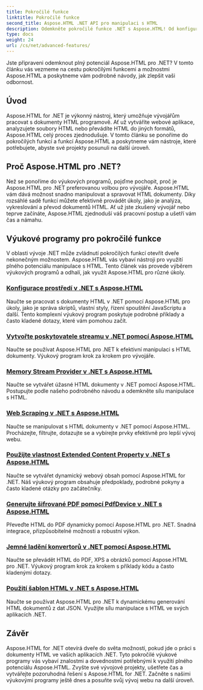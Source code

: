```yaml
---
title: Pokročilé funkce
linktitle: Pokročilé funkce
second_title: Aspose.HTML .NET API pro manipulaci s HTML
description: Odemkněte pokročilé funkce .NET s Aspose.HTML! Od konfigurace prostředí po web scraping, prozkoumejte komplexní výukové programy pro výkonný webový vývoj.
type: docs
weight: 24
url: /cs/net/advanced-features/
---
```


Jste připraveni odemknout plný potenciál Aspose.HTML pro .NET? V tomto článku vás vezmeme na cestu pokročilými funkcemi a možnostmi Aspose.HTML a poskytneme vám podrobné návody, jak zlepšit vaši odbornost.

## Úvod

Aspose.HTML for .NET je výkonný nástroj, který umožňuje vývojářům pracovat s dokumenty HTML programově. Ať už vytváříte webové aplikace, analyzujete soubory HTML nebo převádíte HTML do jiných formátů, Aspose.HTML celý proces zjednodušuje. V tomto článku se ponoříme do pokročilých funkcí a funkcí Aspose.HTML a poskytneme vám nástroje, které potřebujete, abyste své projekty posunuli na další úroveň.

## Proč Aspose.HTML pro .NET?

Než se ponoříme do výukových programů, pojďme pochopit, proč je Aspose.HTML pro .NET preferovanou volbou pro vývojáře. Aspose.HTML vám dává možnost snadno manipulovat a spravovat HTML dokumenty. Díky rozsáhlé sadě funkcí můžete efektivně provádět úkoly, jako je analýza, vykreslování a převod dokumentů HTML. Ať už jste zkušený vývojář nebo teprve začínáte, Aspose.HTML zjednoduší váš pracovní postup a ušetří vám čas a námahu.

## Výukové programy pro pokročilé funkce
V oblasti vývoje .NET může zvládnutí pokročilých funkcí otevřít dveře nekonečným možnostem. Aspose.HTML vás vybaví nástroji pro využití plného potenciálu manipulace s HTML. Tento článek vás provede výběrem výukových programů a odhalí, jak využít Aspose.HTML pro různé úkoly.
### [Konfigurace prostředí v .NET s Aspose.HTML](./environment-configuration/)
Naučte se pracovat s dokumenty HTML v .NET pomocí Aspose.HTML pro úkoly, jako je správa skriptů, vlastní styly, řízení spouštění JavaScriptu a další. Tento komplexní výukový program poskytuje podrobné příklady a často kladené dotazy, které vám pomohou začít.
### [Vytvořte poskytovatele streamu v .NET pomocí Aspose.HTML](./create-stream-provider/)
Naučte se používat Aspose.HTML pro .NET k efektivní manipulaci s HTML dokumenty. Výukový program krok za krokem pro vývojáře.
### [Memory Stream Provider v .NET s Aspose.HTML](./memory-stream-provider/)
Naučte se vytvářet úžasné HTML dokumenty v .NET pomocí Aspose.HTML. Postupujte podle našeho podrobného návodu a odemkněte sílu manipulace s HTML.
### [Web Scraping v .NET s Aspose.HTML](./web-scraping/)
Naučte se manipulovat s HTML dokumenty v .NET pomocí Aspose.HTML. Procházejte, filtrujte, dotazujte se a vybírejte prvky efektivně pro lepší vývoj webu.
### [Použijte vlastnost Extended Content Property v .NET s Aspose.HTML](./use-extended-content-property/)
Naučte se vytvářet dynamický webový obsah pomocí Aspose.HTML for .NET. Náš výukový program obsahuje předpoklady, podrobné pokyny a často kladené otázky pro začátečníky.
### [Generujte šifrované PDF pomocí PdfDevice v .NET s Aspose.HTML](./generate-encrypted-pdf-by-pdfdevice/)
Převeďte HTML do PDF dynamicky pomocí Aspose.HTML pro .NET. Snadná integrace, přizpůsobitelné možnosti a robustní výkon.
### [Jemné ladění konvertorů v .NET pomocí Aspose.HTML](./fine-tuning-converters/)
Naučte se převádět HTML do PDF, XPS a obrázků pomocí Aspose.HTML pro .NET. Výukový program krok za krokem s příklady kódu a často kladenými dotazy.
### [Použití šablon HTML v .NET s Aspose.HTML](./using-html-templates/)
Naučte se používat Aspose.HTML pro .NET k dynamickému generování HTML dokumentů z dat JSON. Využijte sílu manipulace s HTML ve svých aplikacích .NET.


## Závěr

Aspose.HTML for .NET otevírá dveře do světa možností, pokud jde o práci s dokumenty HTML ve vašich aplikacích .NET. Tyto pokročilé výukové programy vás vybaví znalostmi a dovednostmi potřebnými k využití plného potenciálu Aspose.HTML. Zvyšte své vývojové projekty, ušetřete čas a vytvářejte pozoruhodná řešení s Aspose.HTML for .NET. Začněte s našimi výukovými programy ještě dnes a posuňte svůj vývoj webu na další úroveň.